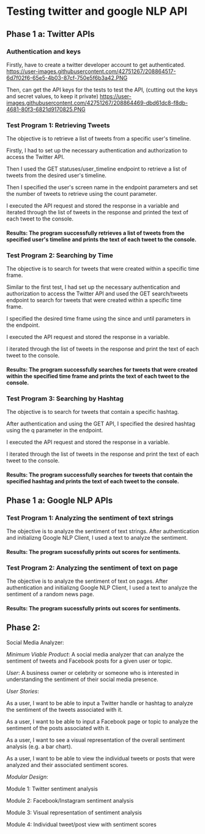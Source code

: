 # Testing twitter and google NLP API

## Phase 1 a: Twitter APIs

### Authentication and keys

Firstly, have to create a twitter developer account to get authenticated.
https://user-images.githubusercontent.com/42751267/208864517-6d7f02f6-65e5-4b03-87cf-750e5f6b3a42.PNG

Then, can get the API keys for the tests to test the API, (cutting out the keys and secret values, to keep it private)
https://user-images.githubusercontent.com/42751267/208864469-dbd61dc8-f8db-4681-80f3-6821d9170825.PNG

### Test Program 1: Retrieving Tweets

The objective is to retrieve a list of tweets from a specific user's timeline.

Firstly, I had to set up the necessary authentication and authorization to access the Twitter API.

Then I used the GET statuses/user_timeline endpoint to retrieve a list of tweets from the desired user's timeline.

Then I specified the user's screen name in the endpoint parameters and set the number of tweets to retrieve using the count parameter.

I executed the API request and stored the response in a variable and iterated through the list of tweets in the response and printed the text of each tweet to the console.

#### Results: The program successfully retrieves a list of tweets from the specified user's timeline and prints the text of each tweet to the console.

### Test Program 2: Searching by Time

The objective is to search for tweets that were created within a specific time frame.

Similar to the first test, I had set up the necessary authentication and authorization to access the Twitter API and used the GET search/tweets endpoint to search for tweets that were created within a specific time frame.

I specified the desired time frame using the since and until parameters in the endpoint.

I executed the API request and stored the response in a variable.

I iterated through the list of tweets in the response and print the text of each tweet to the console.

#### Results: The program successfully searches for tweets that were created within the specified time frame and prints the text of each tweet to the console.

### Test Program 3: Searching by Hashtag

The objective is to search for tweets that contain a specific hashtag.

After authentication and using the GET API, I specified the desired hashtag using the q parameter in the endpoint.

I executed the API request and stored the response in a variable.

I iterated through the list of tweets in the response and print the text of each tweet to the console.

#### Results: The program successfully searches for tweets that contain the specified hashtag and prints the text of each tweet to the console.

## Phase 1 a: Google NLP APIs

### Test Program 1: Analyzing the sentiment of text strings

The objective is to analyze the sentiment of text strings. After authentication and initializng Google NLP Client, I used a text to analyze the sentiment.

#### Results: The program sucessfully prints out scores for sentiments.

### Test Program 2: Analyzing the sentiment of text on page

The objective is to analyze the sentiment of text on pages. After authentication and initializng Google NLP Client, I used a text to analyze the sentiment of a random news page.

#### Results: The program sucessfully prints out scores for sentiments.

## Phase 2: 

Social Media Analyzer: 

*Minimum Viable Product*: A social media analyzer that can analyze the sentiment of tweets and Facebook posts for a given user or topic.

*User*: A business owner or celebrity or someone who is interested in understanding the sentiment of their social media presence.

*User Stories*:

As a user, I want to be able to input a Twitter handle or hashtag to analyze the sentiment of the tweets associated with it.

As a user, I want to be able to input a Facebook page or topic to analyze the sentiment of the posts associated with it.

As a user, I want to see a visual representation of the overall sentiment analysis (e.g. a bar chart).

As a user, I want to be able to view the individual tweets or posts that were analyzed and their associated sentiment scores.

*Modular Design*:

Module 1: Twitter sentiment analysis

Module 2: Facebook/Instagram sentiment analysis

Module 3: Visual representation of sentiment analysis

Module 4: Individual tweet/post view with sentiment scores

